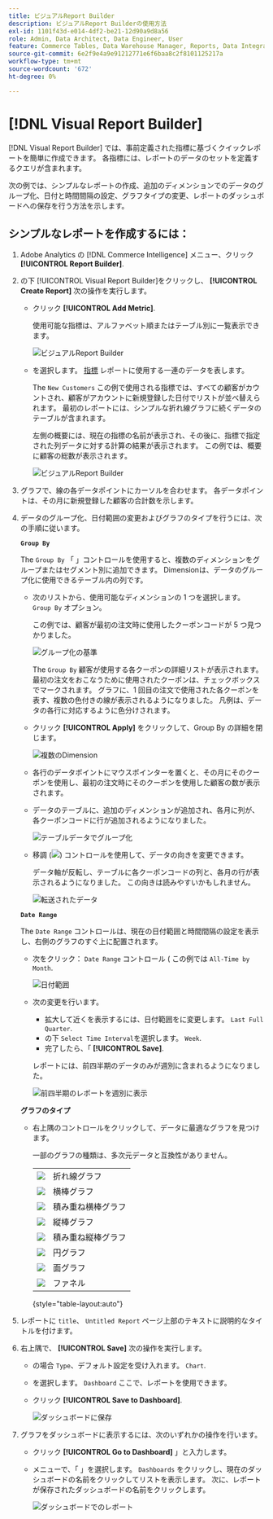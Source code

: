```yaml
---
title: ビジュアルReport Builder
description: ビジュアルReport Builderの使用方法
exl-id: 1101f43d-e014-4df2-be21-12d90a9d8a56
role: Admin, Data Architect, Data Engineer, User
feature: Commerce Tables, Data Warehouse Manager, Reports, Data Integration
source-git-commit: 6e2f9e4a9e91212771e6f6baa8c2f8101125217a
workflow-type: tm+mt
source-wordcount: '672'
ht-degree: 0%

---
```


# [!DNL Visual Report Builder]

[!DNL Visual Report Builder] では、事前定義された指標に基づくクイックレポートを簡単に作成できます。 各指標には、レポートのデータのセットを定義するクエリが含まれます。

次の例では、シンプルなレポートの作成、追加のディメンションでのデータのグループ化、日付と時間間隔の設定、グラフタイプの変更、レポートのダッシュボードへの保存を行う方法を示します。

## シンプルなレポートを作成するには：

1. Adobe Analytics の [!DNL Commerce Intelligence] メニュー、クリック **[!UICONTROL Report Builder]**.

1. の下 [!UICONTROL Visual Report Builder]をクリックし、 **[!UICONTROL Create Report]** 次の操作を実行します。

   * クリック **[!UICONTROL Add Metric]**.

     使用可能な指標は、アルファベット順またはテーブル別に一覧表示できます。

     ![ビジュアルReport Builder](../../assets/magento-bi-visual-report-builder-add-metric.png)

   * を選択します。 [指標](../../data-user/reports/ess-manage-data-metrics.md) レポートに使用する一連のデータを表します。

     The `New Customers` この例で使用される指標では、すべての顧客がカウントされ、顧客がアカウントに新規登録した日付でリストが並べ替えられます。 最初のレポートには、シンプルな折れ線グラフに続くデータのテーブルが含まれます。

     左側の概要には、現在の指標の名前が表示され、その後に、指標で指定された列データに対する計算の結果が表示されます。 この例では、概要に顧客の総数が表示されます。

     ![ビジュアルReport Builder](../../assets/magento-bi-report-builder-untitled.png)

1. グラフで、線の各データポイントにカーソルを合わせます。 各データポイントは、その月に新規登録した顧客の合計数を示します。

1. データのグループ化、日付範囲の変更およびグラフのタイプを行うには、次の手順に従います。

   **`Group By`**

   The `Group By` 「 」コントロールを使用すると、複数のディメンションをグループまたはセグメント別に追加できます。 Dimensionは、データのグループ化に使用できるテーブル内の列です。

   * 次のリストから、使用可能なディメンションの 1 つを選択します。 `Group By` オプション。

     この例では、顧客が最初の注文時に使用したクーポンコードが 5 つ見つかりました。

     ![グループ化の基準](../../assets/magento-bi-report-builder-group-by-dimensions.png)

     The `Group By` 顧客が使用する各クーポンの詳細リストが表示されます。 最初の注文をおこなうために使用されたクーポンは、チェックボックスでマークされます。 グラフに、1 回目の注文で使用された各クーポンを表す、複数の色付きの線が表示されるようになりました。 凡例は、データの各行に対応するように色分けされます。

   * クリック **[!UICONTROL Apply]** をクリックして、Group By の詳細を閉じます。

     ![複数のDimension](../../assets/magento-bi-report-builder-group-by-dimension-detail.png)

   * 各行のデータポイントにマウスポインターを置くと、その月にそのクーポンを使用し、最初の注文時にそのクーポンを使用した顧客の数が表示されます。

   * データのテーブルに、追加のディメンションが追加され、各月に列が、各クーポンコードに行が追加されるようになりました。

     ![テーブルデータでグループ化](../../assets/magento-bi-report-builder-group-by-table-data.png)

   * 移調 (![](../../assets/magento-bi-btn-transpose.png)) コントロールを使用して、データの向きを変更できます。

     データ軸が反転し、テーブルに各クーポンコードの列と、各月の行が表示されるようになりました。 この向きは読みやすいかもしれません。

     ![転送されたデータ](../../assets/magento-bi-report-builder-group-by-table-data-transposed.png)

   **`Date Range`**

   The `Date Range` コントロールは、現在の日付範囲と時間間隔の設定を表示し、右側のグラフのすぐ上に配置されます。

   * 次をクリック： `Date Range` コントロール ( この例では `All-Time by Month`.

     ![日付範囲](../../assets/magento-bi-report-builder-date-range.png)

   * 次の変更を行います。

      * 拡大して近くを表示するには、日付範囲をに変更します。 `Last Full Quarter`.
      * の下 `Select Time Interval`を選択します。 `Week`.
      * 完了したら、「 **[!UICONTROL Save]**.

     レポートには、前四半期のデータのみが週別に含まれるようになりました。

     ![前四半期のレポートを週別に表示](../../assets/magento-bi-report-builder-date-range-quarter-by-week-chart.png)

   **グラフのタイプ**

   * 右上隅のコントロールをクリックして、データに最適なグラフを見つけます。

     一部のグラフの種類は、多次元データと互換性がありません。

     | | |
     |-----|-----|
     | ![](../../assets/magento-bi-btn-chart-line.png) | 折れ線グラフ |
     | ![](../../assets/magento-bi-btn-chart-horz-bar.png) | 横棒グラフ |
     | ![](../../assets/magento-bi-btn-chart-horz-stacked-bar.png) | 積み重ね横棒グラフ |
     | ![](../../assets/magento-bi-btn-chart-vert-bar.png) | 縦棒グラフ |
     | ![](../../assets/magento-bi-btn-chart-vert-stacked-bar.png) | 積み重ね縦棒グラフ |
     | ![](../../assets/magento-bi-btn-chart-pie.png) | 円グラフ |
     | ![](../../assets/magento-bi-btn-chart-area.png) | 面グラフ |
     | ![](../../assets/magento-bi-btn-chart-funnel.png) | ファネル |

     {style="table-layout:auto"}

1. レポートに `title`、 `Untitled Report` ページ上部のテキストに説明的なタイトルを付けます。

1. 右上隅で、 **[!UICONTROL Save]** 次の操作を実行します。

   * の場合 `Type`、デフォルト設定を受け入れます。 `Chart`.

   * を選択します。 `Dashboard` ここで、レポートを使用できます。

   * クリック **[!UICONTROL Save to Dashboard]**.

     ![ダッシュボードに保存](../../assets/magento-bi-report-builder-save-to-dashboard.png)

1. グラフをダッシュボードに表示するには、次のいずれかの操作を行います。

   * クリック **[!UICONTROL Go to Dashboard]** 」と入力します。

   * メニューで、「 」を選択します。 `Dashboards` をクリックし、現在のダッシュボードの名前をクリックしてリストを表示します。 次に、レポートが保存されたダッシュボードの名前をクリックします。

     ![ダッシュボードでのレポート](../../assets/magento-bi-report-builder-my-dashboard.png)

